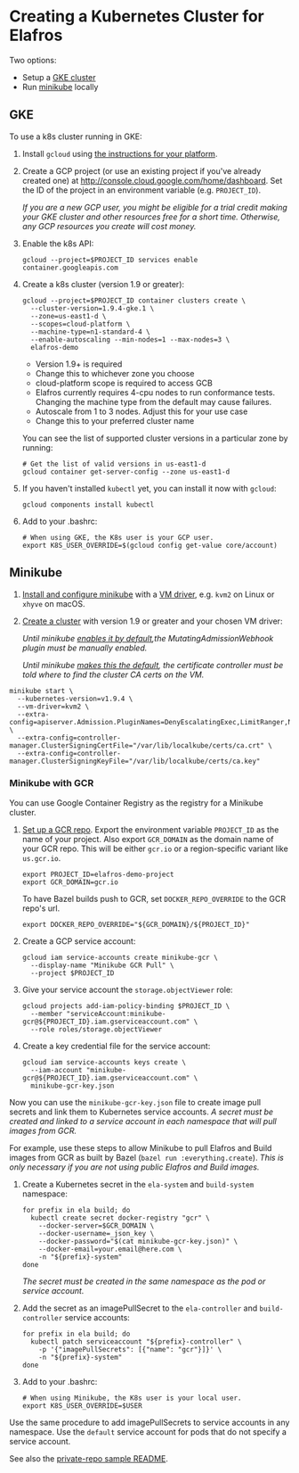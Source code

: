 # Creating a Kubernetes Cluster for Elafros

Two options:

*   Setup a [GKE cluster](#gke)
*   Run [minikube](#minikube) locally

## GKE

To use a k8s cluster running in GKE:

1.  Install `gcloud` using [the instructions for your
    platform](https://cloud.google.com/sdk/downloads).

1.  Create a GCP project (or use an existing project if you've already created
    one) at http://console.cloud.google.com/home/dashboard. Set the ID of the
    project in an environment variable (e.g. `PROJECT_ID`).

    _If you are a new GCP user, you might be eligible for a trial credit making
    your GKE cluster and other resources free for a short time. Otherwise, any
    GCP resources you create will cost money._

1.  Enable the k8s API:

    ```shell
    gcloud --project=$PROJECT_ID services enable container.googleapis.com
    ```

1.  Create a k8s cluster (version 1.9 or greater):

    ```shell
    gcloud --project=$PROJECT_ID container clusters create \
      --cluster-version=1.9.4-gke.1 \
      --zone=us-east1-d \
      --scopes=cloud-platform \
      --machine-type=n1-standard-4 \
      --enable-autoscaling --min-nodes=1 --max-nodes=3 \
      elafros-demo
    ```

    *   Version 1.9+ is required
    *   Change this to whichever zone you choose
    *   cloud-platform scope is required to access GCB
    *   Elafros currently requires 4-cpu nodes to run conformance tests.
        Changing the machine type from the default may cause failures.
    *   Autoscale from 1 to 3 nodes. Adjust this for your use case
    *   Change this to your preferred cluster name

    You can see the list of supported cluster versions in a particular zone by
    running:

    ```shell
    # Get the list of valid versions in us-east1-d
    gcloud container get-server-config --zone us-east1-d
    ```

1.  If you haven't installed `kubectl` yet, you can install it now with
    `gcloud`:

    ```shell
    gcloud components install kubectl
    ```

1.  Add to your .bashrc:
    ```shell
    # When using GKE, the K8s user is your GCP user.
    export K8S_USER_OVERRIDE=$(gcloud config get-value core/account)
    ```

## Minikube

1.  [Install and configure
    minikube](https://github.com/kubernetes/minikube#minikube) with a [VM
    driver](https://github.com/kubernetes/minikube#requirements), e.g. `kvm2` on
    Linux or `xhyve` on macOS.

1.  [Create a cluster](https://github.com/kubernetes/minikube#quickstart) with
    version 1.9 or greater and your chosen VM driver:

    _Until minikube [enables it by
    default](https://github.com/kubernetes/minikube/pull/2547),the
    MutatingAdmissionWebhook plugin must be manually enabled._

    _Until minikube [makes this the
    default](https://github.com/kubernetes/minikube/issues/1647), the
    certificate controller must be told where to find the cluster CA certs on
    the VM._

```shell
minikube start \
  --kubernetes-version=v1.9.4 \
  --vm-driver=kvm2 \
  --extra-config=apiserver.Admission.PluginNames=DenyEscalatingExec,LimitRanger,NamespaceExists,NamespaceLifecycle,ResourceQuota,ServiceAccount,DefaultStorageClass,SecurityContextDeny,MutatingAdmissionWebhook \
  --extra-config=controller-manager.ClusterSigningCertFile="/var/lib/localkube/certs/ca.crt" \
  --extra-config=controller-manager.ClusterSigningKeyFile="/var/lib/localkube/certs/ca.key"
```

### Minikube with GCR

You can use Google Container Registry as the registry for a Minikube cluster.

1.  [Set up a GCR repo](setting-up-a-docker-registry.md). Export the environment
    variable `PROJECT_ID` as the name of your project. Also export `GCR_DOMAIN`
    as the domain name of your GCR repo. This will be either `gcr.io` or a
    region-specific variant like `us.gcr.io`.

    ```shell
    export PROJECT_ID=elafros-demo-project
    export GCR_DOMAIN=gcr.io
    ```

    To have Bazel builds push to GCR, set `DOCKER_REPO_OVERRIDE` to the GCR
    repo's url.

    ```shell
    export DOCKER_REPO_OVERRIDE="${GCR_DOMAIN}/${PROJECT_ID}"
    ```

1.  Create a GCP service account:

    ```shell
    gcloud iam service-accounts create minikube-gcr \
      --display-name "Minikube GCR Pull" \
      --project $PROJECT_ID
    ```

1.  Give your service account the `storage.objectViewer` role:

    ```shell
    gcloud projects add-iam-policy-binding $PROJECT_ID \
      --member "serviceAccount:minikube-gcr@${PROJECT_ID}.iam.gserviceaccount.com" \
      --role roles/storage.objectViewer
    ```

1.  Create a key credential file for the service account:

    ```shell
    gcloud iam service-accounts keys create \
      --iam-account "minikube-gcr@${PROJECT_ID}.iam.gserviceaccount.com" \
      minikube-gcr-key.json
    ```

Now you can use the `minikube-gcr-key.json` file to create image pull secrets
and link them to Kubernetes service accounts. _A secret must be created and
linked to a service account in each namespace that will pull images from GCR._

For example, use these steps to allow Minikube to pull Elafros and Build images
from GCR as built by Bazel (`bazel run :everything.create`). _This is only
necessary if you are not using public Elafros and Build images._

1.  Create a Kubernetes secret in the `ela-system` and `build-system` namespace:

    ```shell
    for prefix in ela build; do
      kubectl create secret docker-registry "gcr" \
        --docker-server=$GCR_DOMAIN \
        --docker-username=_json_key \
        --docker-password="$(cat minikube-gcr-key.json)" \
        --docker-email=your.email@here.com \
        -n "${prefix}-system"
    done
    ```

    _The secret must be created in the same namespace as the pod or service
    account._

1.  Add the secret as an imagePullSecret to the `ela-controller` and
    `build-controller` service accounts:

    ```shell
    for prefix in ela build; do
      kubectl patch serviceaccount "${prefix}-controller" \
        -p '{"imagePullSecrets": [{"name": "gcr"}]}' \
        -n "${prefix}-system"
    done
    ```

1.  Add to your .bashrc:
    ```shell
    # When using Minikube, the K8s user is your local user.
    export K8S_USER_OVERRIDE=$USER
    ```

Use the same procedure to add imagePullSecrets to service accounts in any
namespace. Use the `default` service account for pods that do not specify a
service account.

See also the [private-repo sample README](./../sample/private-repos/README.md).

